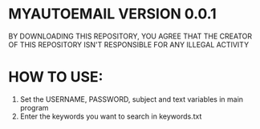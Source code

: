 # MYAUTOEMAIL VERSION 0.0.1
BY DOWNLOADING THIS REPOSITORY, YOU AGREE THAT THE CREATOR OF THIS REPOSITORY ISN'T RESPONSIBLE FOR
ANY ILLEGAL ACTIVITY
# HOW TO USE:
1. Set the USERNAME, PASSWORD, subject and text variables in main program
2. Enter the keywords you want to search in keywords.txt
